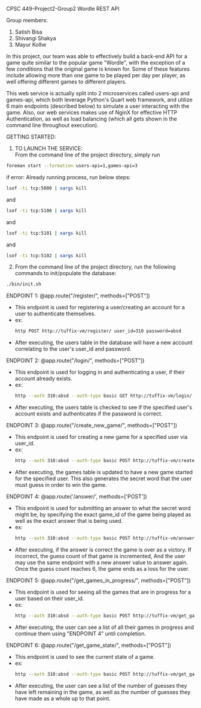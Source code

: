 CPSC 449-Project2-Group2
Wordle REST API

Group members:  
1. Satish Bisa  
2. Shivangi Shakya  
3. Mayur Kolhe
 

In this project, our team was able to effectively build a back-end API for a game quite similar to the popular game "Wordle", with the exception of a few
conditions that the original game is known for. Some of these features include allowing more than one game to be played per day per player, as well offering
different games to different players. 

This web service is actually split into 2 microservices called users-api and games-api, which both leverage Python's Quart web framework, and utilize 6 main endpoints (described below) to simulate a user interacting with the game. Also, our web services makes use of NginX for effective HTTP Authentication, as well as load balancing (which all gets shown in the command line throughout execution).


GETTING STARTED:  

1. TO LAUNCH THE SERVICE:  
From the command line of the project directory, simply run   
```bash
foreman start --formation users-api=1,games-api=3
```
  
if error: Already running process, run below steps:  
```bash
lsof -ti tcp:5000 | xargs kill
```
and
```bash
lsof -ti tcp:5100 | xargs kill
```
and
```bash
lsof -ti tcp:5101 | xargs kill
```
and
```bash
lsof -ti tcp:5102 | xargs kill
```

2. From the command line of the project directory, run the following commands to init/populate the database:  
```bash
./bin/init.sh
```


ENDPOINT 1: @app.route("/register/", methods=["POST"])
- This endpoint is used for registering a user/creating an account for a user to authenticate themselves.
- ex:   
	```bash
	http POST http://tuffix-vm/register/ user_id=310 password=absd
	```  
- After executing, the users table in the database will have a new account correlating to the user's user_id and password.

ENDPOINT 2: @app.route("/login/", methods=["POST"])
- This endpoint is used for logging in and authenticating a user, if their account already exists. 
- ex:   
	```bash
	http --auth 310:absd --auth-type basic GET http://tuffix-vm/login/
	```  
- After executing, the users table is checked to see if the specified user's account exists and authenticates if the password is correct.

ENDPOINT 3: @app.route("/create_new_game/", methods=["POST"])
- This endpoint is used for creating a new game for a specified user via user_id.
- ex:   
	```bash
	http --auth 310:absd --auth-type basic POST http://tuffix-vm/create_new_game/ user_id=310
	```  
- After executing, the games table is updated to have a new game started for the specified user. This also generates the secret word
that the user must guess in order to win the game.

ENDPOINT 4: @app.route('/answer/', methods=['POST'])
- This endpoint is used for submitting an answer to what the secret word might be, by specifying the exact game_id of the game being
played as well as the exact answer that is being used.
- ex:   
	```bash
	http --auth 310:absd --auth-type basic POST http://tuffix-vm/answer/ game_id=3 answer=lemon
	```  
- After executing, if the answer is correct the game is over as a victory. If incorrect, the guess count of that game is incremented,
And the user may use the same endpoint with a new answer value to answer again. Once the guess count reaches 6, the game ends as a 
loss for the user. 

ENDPOINT 5: @app.route("/get_games_in_progress/", methods=["POST"])
- This endpoint is used for seeing all the games that are in progress for a user based on their user_id.
- ex:   
	```bash
	http --auth 310:absd --auth-type basic POST http://tuffix-vm/get_games_in_progress/ user_id=310
	```  
- After executing, the user can see a list of all their games in progress and continue them using "ENDPOINT 4" until completion.

ENDPOINT 6: @app.route("/get_game_state/", methods=["POST"])
- This endpoint is used to see the current state of a game.
- ex:   
	```bash
	http --auth 310:absd --auth-type basic POST http://tuffix-vm/get_game_state/ game_id=19
	```  
- After executing, the user can see a list of the number of guesses they have left remaining in the game, as well as the number
of guesses they have made as a whole up to that point.
